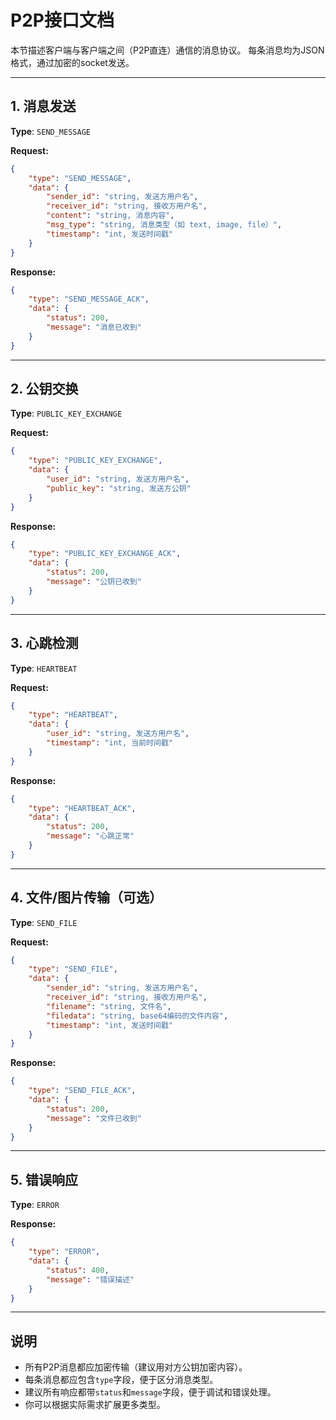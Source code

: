 # P2P接口文档

本节描述客户端与客户端之间（P2P直连）通信的消息协议。
每条消息均为JSON格式，通过加密的socket发送。

---

## 1. 消息发送

**Type**: `SEND_MESSAGE`

**Request:**
```json
{
    "type": "SEND_MESSAGE",
    "data": {
        "sender_id": "string, 发送方用户名",
        "receiver_id": "string, 接收方用户名",
        "content": "string, 消息内容",
        "msg_type": "string, 消息类型（如 text, image, file）",
        "timestamp": "int, 发送时间戳"
    }
}
```

**Response:**
```json
{
    "type": "SEND_MESSAGE_ACK",
    "data": {
        "status": 200,
        "message": "消息已收到"
    }
}
```

---

## 2. 公钥交换

**Type**: `PUBLIC_KEY_EXCHANGE`

**Request:**
```json
{
    "type": "PUBLIC_KEY_EXCHANGE",
    "data": {
        "user_id": "string, 发送方用户名",
        "public_key": "string, 发送方公钥"
    }
}
```

**Response:**
```json
{
    "type": "PUBLIC_KEY_EXCHANGE_ACK",
    "data": {
        "status": 200,
        "message": "公钥已收到"
    }
}
```

---

## 3. 心跳检测

**Type**: `HEARTBEAT`

**Request:**
```json
{
    "type": "HEARTBEAT",
    "data": {
        "user_id": "string, 发送方用户名",
        "timestamp": "int, 当前时间戳"
    }
}
```

**Response:**
```json
{
    "type": "HEARTBEAT_ACK",
    "data": {
        "status": 200,
        "message": "心跳正常"
    }
}
```

---

## 4. 文件/图片传输（可选）

**Type**: `SEND_FILE`

**Request:**
```json
{
    "type": "SEND_FILE",
    "data": {
        "sender_id": "string, 发送方用户名",
        "receiver_id": "string, 接收方用户名",
        "filename": "string, 文件名",
        "filedata": "string, base64编码的文件内容",
        "timestamp": "int, 发送时间戳"
    }
}
```

**Response:**
```json
{
    "type": "SEND_FILE_ACK",
    "data": {
        "status": 200,
        "message": "文件已收到"
    }
}
```

---

## 5. 错误响应

**Type**: `ERROR`

**Response:**
```json
{
    "type": "ERROR",
    "data": {
        "status": 400,
        "message": "错误描述"
    }
}
```

---

## 说明

- 所有P2P消息都应加密传输（建议用对方公钥加密内容）。
- 每条消息都应包含`type`字段，便于区分消息类型。
- 建议所有响应都带`status`和`message`字段，便于调试和错误处理。
- 你可以根据实际需求扩展更多类型。 